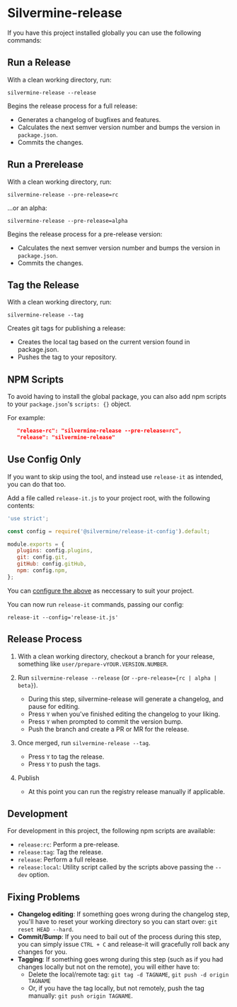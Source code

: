 # Silvermine-release

If you have this project installed globally you can use the following commands:


## Run a Release

With a clean working directory, run:

`silvermine-release --release`

Begins the release process for a full release:

   * Generates a changelog of bugfixes and features.
   * Calculates the next semver version number and bumps the version in `package.json`.
   * Commits the changes.

## Run a Prerelease

With a clean working directory, run:

`silvermine-release --pre-release=rc`

...or an alpha:

`silvermine-release --pre-release=alpha`

Begins the release process for a pre-release version:

   * Calculates the next semver version number and bumps the version in `package.json`.
   * Commits the changes.

## Tag the Release

With a clean working directory, run:

`silvermine-release --tag`

Creates git tags for publishing a release:

   * Creates the local tag based on the current version found in
   package.json.
   * Pushes the tag to your repository.

## NPM Scripts

To avoid having to install the global package, you can also add npm scripts
to your `package.json`'s `scripts: {}` object.

For example:

```json
   "release-rc": "silvermine-release --pre-release=rc",
   "release": "silvermine-release"
```


## Use Config Only

If you want to skip using the tool, and instead use `release-it` as intended,
you can do that too.

Add a file called `release-it.js` to your project root, with the following contents:

```javascript
'use strict';

const config = require('@silvermine/release-it-config').default;

module.exports = {
   plugins: config.plugins,
   git: config.git,
   gitHub: config.gitHub,
   npm: config.npm,
};
```

You can [configure the above](https://www.npmjs.com/package/release-it#configuration)
as neccessary to suit your project.

You can now run `release-it` commands, passing our config:

`release-it --config='release-it.js'`


## Release Process

1. With a clean working directory, checkout a branch for your release,
something like `user/prepare-vYOUR.VERSION.NUMBER`.

2. Run `silvermine-release --release` (or `--pre-release={rc | alpha | beta}`).
   * During this step, silvermine-release will generate a changelog, and pause for editing.
   * Press `Y` when you've finished editing the changelog to your liking.
   * Press `Y` when prompted to commit the version bump.
   * Push the branch and create a PR or MR for the release.

3. Once merged, run `silvermine-release --tag`.
   * Press `Y` to tag the release.
   * Press `Y` to push the tags.

4. Publish
   * At this point you can run the registry release manually if applicable.


## Development

For development in this project, the following npm scripts are available:

   * `release:rc`: Perform a pre-release.
   * `release:tag`: Tag the release.
   * `release`: Perform a full release.
   * `release:local`: Utility script called by the scripts above passing the `--dev` option.


## Fixing Problems

   * **Changelog editing**: If something goes wrong during the changelog step, you'll have
   to reset your working directory so you can start over: `git reset HEAD --hard`.
   * **Commit/Bump**: If you need to bail out of the process during this step, you can simply
   issue `CTRL + C` and release-it will gracefully roll back any changes for you.
   * **Tagging**: If something goes wrong during this step (such as if you had changes locally
   but not on the remote), you will either have to:
      * Delete the local/remote tag: `git tag -d TAGNAME`, `git push -d origin TAGNAME`
      * Or, if you have the tag locally, but not remotely, push the tag manually:
        `git push origin TAGNAME`.

